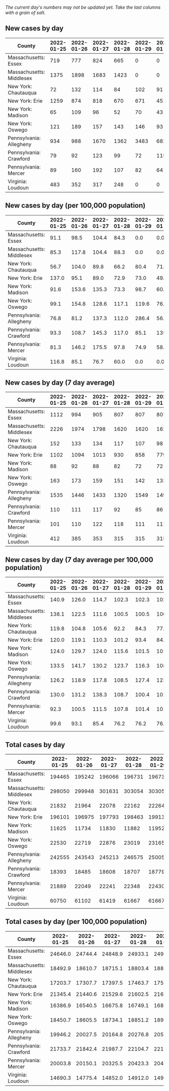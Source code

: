 _The current day's numbers may not be updated yet. Take the last columns with a grain of salt._
## New cases by day

| County | 2022-01-25 | 2022-01-26 | 2022-01-27 | 2022-01-28 | 2022-01-29 | 2022-01-30 | 2022-01-31 |
| --- | --- | --- | --- | --- | --- | --- | --- |
| Massachusetts: Essex | 719 | 777 | 824 | 665 | 0 | 0 |  |
| Massachusetts: Middlesex | 1375 | 1898 | 1683 | 1423 | 0 | 0 |  |
| New York: Chautauqua | 72 | 132 | 114 | 84 | 102 | 91 |  |
| New York: Erie | 1259 | 874 | 818 | 670 | 671 | 451 |  |
| New York: Madison | 65 | 109 | 96 | 52 | 70 | 43 |  |
| New York: Oswego | 121 | 189 | 157 | 143 | 146 | 93 |  |
| Pennsylvania: Allegheny | 934 | 988 | 1670 | 1362 | 3483 | 683 |  |
| Pennsylvania: Crawford | 79 | 92 | 123 | 99 | 72 | 115 |  |
| Pennsylvania: Mercer | 89 | 160 | 192 | 107 | 82 | 64 |  |
| Virginia: Loudoun | 483 | 352 | 317 | 248 | 0 | 0 |  |

## New cases by day (per 100,000 population)

| County | 2022-01-25 | 2022-01-26 | 2022-01-27 | 2022-01-28 | 2022-01-29 | 2022-01-30 | 2022-01-31 |
| --- | --- | --- | --- | --- | --- | --- | --- |
| Massachusetts: Essex | 91.1 | 98.5 | 104.4 | 84.3 | 0.0 | 0.0 |  |
| Massachusetts: Middlesex | 85.3 | 117.8 | 104.4 | 88.3 | 0.0 | 0.0 |  |
| New York: Chautauqua | 56.7 | 104.0 | 89.8 | 66.2 | 80.4 | 71.7 |  |
| New York: Erie | 137.0 | 95.1 | 89.0 | 72.9 | 73.0 | 49.1 |  |
| New York: Madison | 91.6 | 153.6 | 135.3 | 73.3 | 98.7 | 60.6 |  |
| New York: Oswego | 99.1 | 154.8 | 128.6 | 117.1 | 119.6 | 76.2 |  |
| Pennsylvania: Allegheny | 76.8 | 81.2 | 137.3 | 112.0 | 286.4 | 56.2 |  |
| Pennsylvania: Crawford | 93.3 | 108.7 | 145.3 | 117.0 | 85.1 | 135.9 |  |
| Pennsylvania: Mercer | 81.3 | 146.2 | 175.5 | 97.8 | 74.9 | 58.5 |  |
| Virginia: Loudoun | 116.8 | 85.1 | 76.7 | 60.0 | 0.0 | 0.0 |  |

## New cases by day (7 day average)

| County | 2022-01-25 | 2022-01-26 | 2022-01-27 | 2022-01-28 | 2022-01-29 | 2022-01-30 | 2022-01-31 |
| --- | --- | --- | --- | --- | --- | --- | --- |
| Massachusetts: Essex | 1112 | 994 | 905 | 807 | 807 | 807 |  |
| Massachusetts: Middlesex | 2226 | 1974 | 1798 | 1620 | 1620 | 1620 |  |
| New York: Chautauqua | 152 | 133 | 134 | 117 | 107 | 98 |  |
| New York: Erie | 1102 | 1094 | 1013 | 930 | 858 | 779 |  |
| New York: Madison | 88 | 92 | 88 | 82 | 72 | 72 |  |
| New York: Oswego | 163 | 173 | 159 | 151 | 142 | 133 |  |
| Pennsylvania: Allegheny | 1535 | 1446 | 1433 | 1320 | 1549 | 1497 |  |
| Pennsylvania: Crawford | 110 | 111 | 117 | 92 | 85 | 86 |  |
| Pennsylvania: Mercer | 101 | 110 | 122 | 118 | 111 | 111 |  |
| Virginia: Loudoun | 412 | 385 | 353 | 315 | 315 | 315 |  |

## New cases by day (7 day average per 100,000 population)

| County | 2022-01-25 | 2022-01-26 | 2022-01-27 | 2022-01-28 | 2022-01-29 | 2022-01-30 | 2022-01-31 |
| --- | --- | --- | --- | --- | --- | --- | --- |
| Massachusetts: Essex | 140.9 | 126.0 | 114.7 | 102.3 | 102.3 | 102.3 |  |
| Massachusetts: Middlesex | 138.1 | 122.5 | 111.6 | 100.5 | 100.5 | 100.5 |  |
| New York: Chautauqua | 119.8 | 104.8 | 105.6 | 92.2 | 84.3 | 77.2 |  |
| New York: Erie | 120.0 | 119.1 | 110.3 | 101.2 | 93.4 | 84.8 |  |
| New York: Madison | 124.0 | 129.7 | 124.0 | 115.6 | 101.5 | 101.5 |  |
| New York: Oswego | 133.5 | 141.7 | 130.2 | 123.7 | 116.3 | 108.9 |  |
| Pennsylvania: Allegheny | 126.2 | 118.9 | 117.8 | 108.5 | 127.4 | 123.1 |  |
| Pennsylvania: Crawford | 130.0 | 131.2 | 138.3 | 108.7 | 100.4 | 101.6 |  |
| Pennsylvania: Mercer | 92.3 | 100.5 | 111.5 | 107.8 | 101.4 | 101.4 |  |
| Virginia: Loudoun | 99.6 | 93.1 | 85.4 | 76.2 | 76.2 | 76.2 |  |

## Total cases by day

| County | 2022-01-25 | 2022-01-26 | 2022-01-27 | 2022-01-28 | 2022-01-29 | 2022-01-30 | 2022-01-31 |
| --- | --- | --- | --- | --- | --- | --- | --- |
| Massachusetts: Essex | 194465 | 195242 | 196066 | 196731 | 196731 | 196731 |  |
| Massachusetts: Middlesex | 298050 | 299948 | 301631 | 303054 | 303054 | 303054 |  |
| New York: Chautauqua | 21832 | 21964 | 22078 | 22162 | 22264 | 22355 |  |
| New York: Erie | 196101 | 196975 | 197793 | 198463 | 199134 | 199585 |  |
| New York: Madison | 11625 | 11734 | 11830 | 11882 | 11952 | 11995 |  |
| New York: Oswego | 22530 | 22719 | 22876 | 23019 | 23165 | 23258 |  |
| Pennsylvania: Allegheny | 242555 | 243543 | 245213 | 246575 | 250058 | 250741 |  |
| Pennsylvania: Crawford | 18393 | 18485 | 18608 | 18707 | 18779 | 18894 |  |
| Pennsylvania: Mercer | 21889 | 22049 | 22241 | 22348 | 22430 | 22494 |  |
| Virginia: Loudoun | 60750 | 61102 | 61419 | 61667 | 61667 | 61667 |  |

## Total cases by day (per 100,000 population)

| County | 2022-01-25 | 2022-01-26 | 2022-01-27 | 2022-01-28 | 2022-01-29 | 2022-01-30 | 2022-01-31 |
| --- | --- | --- | --- | --- | --- | --- | --- |
| Massachusetts: Essex | 24646.0 | 24744.4 | 24848.9 | 24933.1 | 24933.1 | 24933.1 |  |
| Massachusetts: Middlesex | 18492.9 | 18610.7 | 18715.1 | 18803.4 | 18803.4 | 18803.4 |  |
| New York: Chautauqua | 17203.7 | 17307.7 | 17397.5 | 17463.7 | 17544.1 | 17615.8 |  |
| New York: Erie | 21345.4 | 21440.6 | 21529.6 | 21602.5 | 21675.6 | 21724.7 |  |
| New York: Madison | 16386.9 | 16540.5 | 16675.8 | 16749.1 | 16847.8 | 16908.4 |  |
| New York: Oswego | 18450.7 | 18605.5 | 18734.1 | 18851.2 | 18970.8 | 19046.9 |  |
| Pennsylvania: Allegheny | 19946.2 | 20027.5 | 20164.8 | 20276.8 | 20563.2 | 20619.4 |  |
| Pennsylvania: Crawford | 21733.7 | 21842.4 | 21987.7 | 22104.7 | 22189.8 | 22325.7 |  |
| Pennsylvania: Mercer | 20003.8 | 20150.1 | 20325.5 | 20423.3 | 20498.2 | 20556.7 |  |
| Virginia: Loudoun | 14690.3 | 14775.4 | 14852.0 | 14912.0 | 14912.0 | 14912.0 |  |
